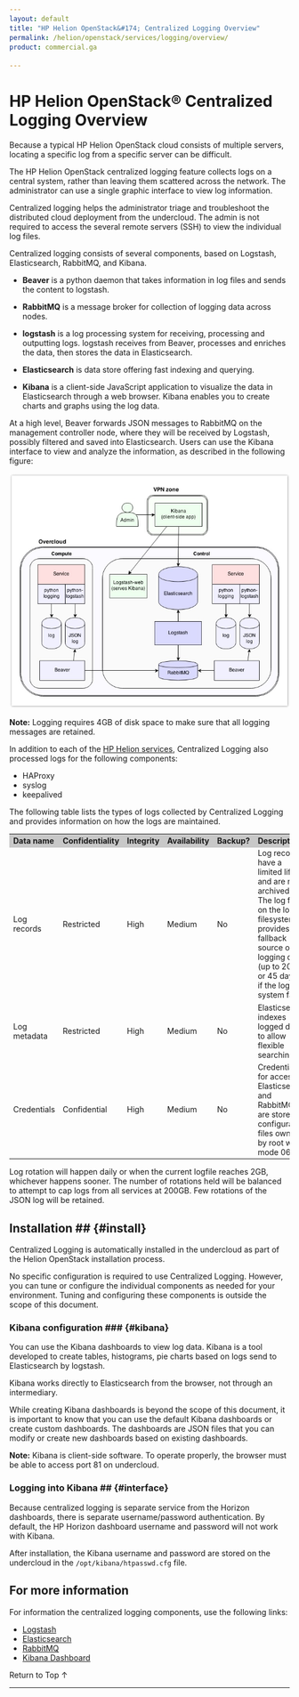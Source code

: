 ```yaml
---
layout: default
title: "HP Helion OpenStack&#174; Centralized Logging Overview"
permalink: /helion/openstack/services/logging/overview/
product: commercial.ga

---
```

<!--UNDER REVISION-->

<script>

function PageRefresh {
onLoad="window.refresh"
}

PageRefresh();

</script>


# HP Helion OpenStack&#174; Centralized Logging Overview

Because a typical HP Helion OpenStack cloud consists of multiple servers, locating a specific log from a specific server can be difficult.

The HP Helion OpenStack centralized logging feature collects logs on a central system, rather than leaving them scattered across the network. The administrator can use a single graphic interface to view log information.

Centralized logging helps the administrator triage and troubleshoot the distributed cloud deployment from the undercloud. The admin is not required to access the several remote servers (SSH) to view the individual log files.

Centralized logging consists of several components, based on Logstash, Elasticsearch, RabbitMQ, and Kibana.

* **Beaver** is a python daemon that takes information in log files and sends the content to logstash.

* **RabbitMQ** is a message broker for collection of logging data across nodes. 

* **logstash** is a log processing system for receiving, processing and outputting logs. logstash receives from Beaver, processes and enriches the data, then stores the data in Elasticsearch.  

* **Elasticsearch** is data store offering fast indexing and querying.  

* **Kibana** is a client-side JavaScript application to visualize the data in Elasticsearch through a web browser. Kibana enables you to create charts and graphs using the log data. 

At a high level, Beaver forwards JSON messages to RabbitMQ on the management controller node, where they will be received by Logstash, possibly filtered and saved into Elasticsearch. Users can use the Kibana interface to view and analyze the information, as described in the following figure:

<img src="media/centrallogging.png" size="75%">


**Note:** Logging requires 4GB of disk space to make sure that all logging messages are retained. 

In addition to each of the [HP Helion services](/helion/openstack/services/overview/), Centralized Logging also processed logs for the following components:

- HAProxy
- syslog
- keepalived 

The following table lists the types of logs collected by Centralized Logging and provides information on how the logs are maintained.

<table style="text-align: left; vertical-align: top;">
<tr style="background-color: #C8C8C8;">
<th>Data name</th><th>Confidentiality</th><th>Integrity</th><th>
Availability</th><th>Backup?</th><th>Description</th></tr>
<tr>
<td>Log records</td><td>Restricted</td><td>High</td><td>Medium</td><td>No</td><td>Log records have a limited life, and are not archived. The log file on the local filesystem provides a fallback source of logging data (up to 20GB or 45 days) if the logging system fails.</td></tr>
<tr>
<td>Log metadata</td><td>Restricted</td><td>High</td><td>Medium</td><td>No</td><td>Elasticsearch indexes logged data to allow flexible searching.</td></tr>
<tr>
<td>Credentials</td><td>Confidential</td><td>High</td><td>Medium</td><td>No</td><td>Credentials for access to Elasticsearch and RabbitMQ are stored in configuration files owned by root with mode 0600.</td></tr>
</table>

Log rotation will happen daily or when the current logfile reaches 2GB, whichever happens sooner. The number of rotations held will be balanced to attempt to cap logs from all services at 200GB. Few rotations of the JSON log will be retained.


## Installation ## {#install}

Centralized Logging is automatically installed in the undercloud as part of the Helion OpenStack installation process. 

No specific configuration is required to use Centralized Logging. However, you can tune or configure the individual components as needed for your environment. Tuning and configuring these components is outside the scope of this document. 


### Kibana configuration ### {#kibana}

You can use the Kibana dashboards to view log data. Kibana is a tool developed to create tables, histograms, pie charts based on logs send to Elasticsearch by logstash. 

Kibana works directly to Elasticsearch from the browser, not through an intermediary. 

While creating Kibana dashboards is beyond the scope of this document, it is important to know that you can use the default Kibana dashboards or create custom dashboards. The dashboards are JSON files that you can modify or create new dashboards based on existing dashboards.

**Note:** Kibana is client-side software. To operate properly, the browser must be able to access port 81 on undercloud. 

### Logging into Kibana ## {#interface}

Because centralized logging is separate service from the Horizon dashboards, there is separate username/password authentication. By default, the HP Horizon dashboard username and password will not work with Kibana.

After installation, the Kibana username and password are stored on the undercloud in the `/opt/kibana/htpasswd.cfg` file. 

## For more information ##

For information the centralized logging components, use the following links: 

* [Logstash](http://logstash.net/) 
* [Elasticsearch](http://www.elasticsearch.org/)
* [RabbitMQ](http://www.rabbitmq.com/)
* [Kibana Dashboard](http://www.elasticsearch.org/guide/en/kibana/current/_dashboard_schema.html)

 <a href="#top" style="padding:14px 0px 14px 0px; text-decoration: none;"> Return to Top &#8593; </a>

----

